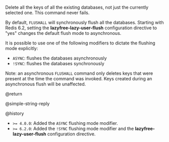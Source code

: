 Delete all the keys of all the existing databases, not just the currently selected one.
This command never fails.

By default, `FLUSHALL` will synchronously flush all the databases.
Starting with Redis 6.2, setting the **lazyfree-lazy-user-flush** configuration directive to "yes" changes the default flush mode to asynchronous.

It is possible to use one of the following modifiers to dictate the flushing mode explicitly:

* `ASYNC`: flushes the databases asynchronously
* `!SYNC`: flushes the databases synchronously

Note: an asynchronous `FLUSHALL` command only deletes keys that were present at the time the command was invoked. Keys created during an asynchronous flush will be unaffected.

@return

@simple-string-reply

@history

* `>= 4.0.0`: Added the `ASYNC` flushing mode modifier.
* `>= 6.2.0`: Added the `!SYNC` flushing mode modifier and the **lazyfree-lazy-user-flush** configuration directive.
